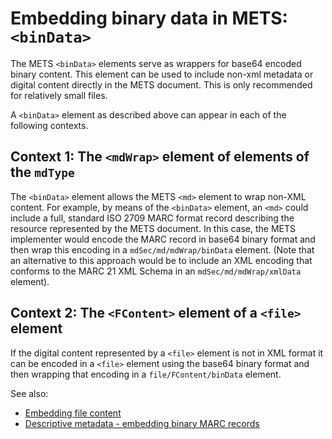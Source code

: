 # Embedding binary data in METS: `<binData>`

The METS `<binData>` elements serve as wrappers for base64 encoded binary content. This element can be used to include non-xml metadata or digital content directly in the METS document. This is only recommended for relatively small files.

A `<binData>` element as described above can appear in each of the following contexts.
## Context 1: The `<mdWrap>` element of elements of the `mdType`

The `<binData>` element allows the METS `<md>` element to wrap non-XML content. For example, by means of the `<binData>` element, an `<md>` could include a full, standard ISO 2709 MARC format record describing the resource represented by the METS document. In this case, the METS implementer would encode the MARC record in base64 binary format and then wrap this encoding in a `mdSec/md/mdWrap/binData` element. (Note that an alternative to this approach would be to include an XML encoding that conforms to the MARC 21 XML Schema in an `mdSec/md/mdWrap/xmlData` element).
## Context 2:  The `<FContent>` element of a `<file>` element

If the digital content represented by a `<file>` element is not in XML format it can be encoded in a `<file>` element using the base64 binary format and then wrapping that encoding in a `file/FContent/binData` element. 

See also: 
* [Embedding file content](FContent.md)
* [Descriptive metadata - embedding binary MARC records](binary_marc.md)